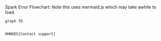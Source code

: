 Spark Error Flowchart: Note this uses mermaid.js which may take awhile to load.

```mermaid
graph TD


OHNOES[Contact support]
```
<!-- two lines up is a special cell which ends the import into the "root" graph.-->
